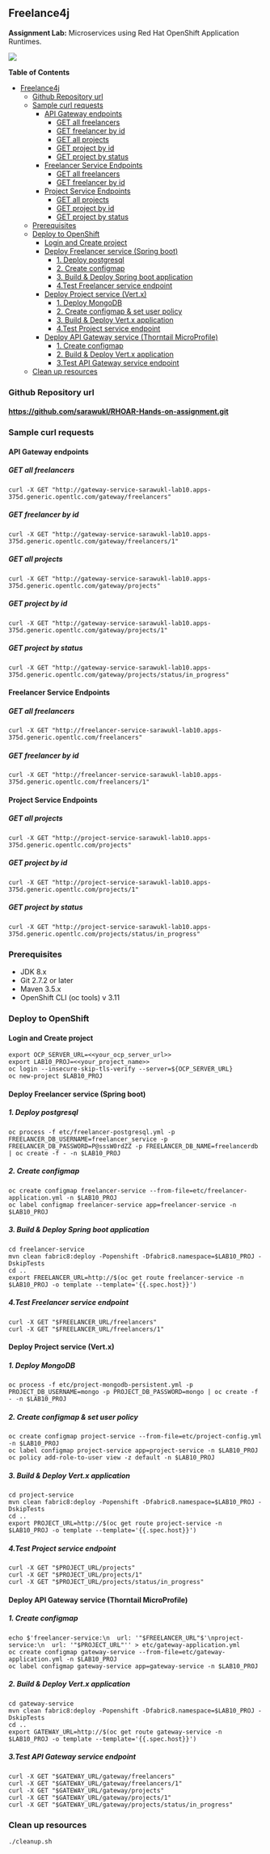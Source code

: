 

## Freelance4j

**Assignment Lab:** Microservices using Red Hat OpenShift Application Runtimes.

![](/diagram.jpg)

**Table of Contents**

- [Freelance4j](#freelance4j)
  * [Github Repository url](#github-repository-url)
  * [Sample curl requests](#sample-curl-requests)
    + [API Gateway endpoints](#api-gateway-endpoints)
      - [GET all freelancers](#get-all-freelancers)
      - [GET freelancer by id](#get-freelancer-by-id)
      - [GET all projects](#get-all-projects)
      - [GET project by id](#get-project-by-id)
      - [GET project by status](#get-project-by-status)
    + [Freelancer Service Endpoints](#freelancer-service-endpoints)
      - [GET all freelancers](#get-all-freelancers-1)
      - [GET freelancer by id](#get-freelancer-by-id-1)
    + [Project Service Endpoints](#project-service-endpoints)
      - [GET all projects](#get-all-projects-1)
      - [GET project by id](#get-project-by-id-1)
      - [GET project by status](#get-project-by-status-1)
  * [Prerequisites](#prerequisites)
  * [Deploy to OpenShift](#deploy-to-openshift)
    + [Login and Create project](#login-and-create-project)
    + [Deploy Freelancer service (Spring boot)](#deploy-freelancer-service--spring-boot-)
      - [1. Deploy postgresql](#1-deploy-postgresql)
      - [2. Create configmap](#2-create-configmap)
      - [3. Build & Deploy Spring boot application](#3-build---deploy-spring-boot-application)
      - [4.Test Freelancer service endpoint](#4test-freelancer-service-endpoint)
    + [Deploy Project service (Vert.x)](#deploy-project-service--vertx-)
      - [1. Deploy MongoDB](#1-deploy-mongodb)
      - [2. Create configmap & set user policy](#2-create-configmap---set-user-policy)
      - [3. Build & Deploy Vert.x application](#3-build---deploy-vertx-application)
      - [4.Test Project service endpoint](#4test-project-service-endpoint)
    + [Deploy API Gateway service (Thorntail MicroProfile)](#deploy-api-gateway-service--thorntail-microprofile-)
      - [1. Create configmap](#1-create-configmap)
      - [2. Build & Deploy Vert.x application](#2-build---deploy-vertx-application)
      - [3.Test API Gateway service endpoint](#3test-api-gateway-service-endpoint)
  * [Clean up resources](#clean-up-resources)

### Github Repository url
#### https://github.com/sarawukl/RHOAR-Hands-on-assignment.git

### Sample curl requests
#### API Gateway endpoints
##### GET all freelancers
```
curl -X GET "http://gateway-service-sarawukl-lab10.apps-375d.generic.opentlc.com/gateway/freelancers"
```
##### GET freelancer by id
```
curl -X GET "http://gateway-service-sarawukl-lab10.apps-375d.generic.opentlc.com/gateway/freelancers/1"
```
##### GET all projects
```
curl -X GET "http://gateway-service-sarawukl-lab10.apps-375d.generic.opentlc.com/gateway/projects"
```
##### GET project by id
```
curl -X GET "http://gateway-service-sarawukl-lab10.apps-375d.generic.opentlc.com/gateway/projects/1"
```
##### GET project by status
```
curl -X GET "http://gateway-service-sarawukl-lab10.apps-375d.generic.opentlc.com/gateway/projects/status/in_progress"
```
#### Freelancer Service Endpoints
##### GET all freelancers
```
curl -X GET "http://freelancer-service-sarawukl-lab10.apps-375d.generic.opentlc.com/freelancers"
```
##### GET freelancer by id
```
curl -X GET "http://freelancer-service-sarawukl-lab10.apps-375d.generic.opentlc.com/freelancers/1"
```
#### Project Service Endpoints
##### GET all projects
```
curl -X GET "http://project-service-sarawukl-lab10.apps-375d.generic.opentlc.com/projects"
```
##### GET project by id
```
curl -X GET "http://project-service-sarawukl-lab10.apps-375d.generic.opentlc.com/projects/1"
```
##### GET project by status
```
curl -X GET "http://project-service-sarawukl-lab10.apps-375d.generic.opentlc.com/projects/status/in_progress"
```

### Prerequisites
- JDK 8.x
- Git 2.7.2 or later
- Maven 3.5.x
- OpenShift CLI (oc tools) v 3.11

### Deploy to OpenShift
#### Login and Create project
```
export OCP_SERVER_URL=<<your_ocp_server_url>>
export LAB10_PROJ=<<your_project_name>>
oc login --insecure-skip-tls-verify --server=${OCP_SERVER_URL}
oc new-project $LAB10_PROJ
```

#### Deploy Freelancer service (Spring boot)
##### 1. Deploy postgresql
```
oc process -f etc/freelancer-postgresql.yml -p FREELANCER_DB_USERNAME=freelancer_service -p FREELANCER_DB_PASSWORD=P@sssW0rdZZ -p FREELANCER_DB_NAME=freelancerdb | oc create -f - -n $LAB10_PROJ
```
##### 2. Create configmap
```
oc create configmap freelancer-service --from-file=etc/freelancer-application.yml -n $LAB10_PROJ
oc label configmap freelancer-service app=freelancer-service -n $LAB10_PROJ
```
##### 3. Build & Deploy Spring boot application
```
cd freelancer-service
mvn clean fabric8:deploy -Popenshift -Dfabric8.namespace=$LAB10_PROJ -DskipTests
cd ..
export FREELANCER_URL=http://$(oc get route freelancer-service -n $LAB10_PROJ -o template --template='{{.spec.host}}')
```
##### 4.Test Freelancer service endpoint
```
curl -X GET "$FREELANCER_URL/freelancers"
curl -X GET "$FREELANCER_URL/freelancers/1"
```

#### Deploy Project service (Vert.x)
##### 1. Deploy MongoDB
```
oc process -f etc/project-mongodb-persistent.yml -p PROJECT_DB_USERNAME=mongo -p PROJECT_DB_PASSWORD=mongo | oc create -f - -n $LAB10_PROJ
```
##### 2. Create configmap & set user policy
```
oc create configmap project-service --from-file=etc/project-config.yml -n $LAB10_PROJ
oc label configmap project-service app=project-service -n $LAB10_PROJ
oc policy add-role-to-user view -z default -n $LAB10_PROJ
```
##### 3. Build & Deploy Vert.x application
```
cd project-service
mvn clean fabric8:deploy -Popenshift -Dfabric8.namespace=$LAB10_PROJ -DskipTests
cd ..
export PROJECT_URL=http://$(oc get route project-service -n $LAB10_PROJ -o template --template='{{.spec.host}}')
```
##### 4.Test Project service endpoint
```
curl -X GET "$PROJECT_URL/projects"
curl -X GET "$PROJECT_URL/projects/1"
curl -X GET "$PROJECT_URL/projects/status/in_progress"
```

#### Deploy API Gateway service (Thorntail MicroProfile)
##### 1. Create configmap
```
echo $'freelancer-service:\n  url: '"$FREELANCER_URL"$'\nproject-service:\n  url: '"$PROJECT_URL"'' > etc/gateway-application.yml
oc create configmap gateway-service --from-file=etc/gateway-application.yml -n $LAB10_PROJ
oc label configmap gateway-service app=gateway-service -n $LAB10_PROJ
```
##### 2. Build & Deploy Vert.x application
```
cd gateway-service
mvn clean fabric8:deploy -Popenshift -Dfabric8.namespace=$LAB10_PROJ -DskipTests
cd ..
export GATEWAY_URL=http://$(oc get route gateway-service -n $LAB10_PROJ -o template --template='{{.spec.host}}')
```
##### 3.Test API Gateway service endpoint
```
curl -X GET "$GATEWAY_URL/gateway/freelancers"
curl -X GET "$GATEWAY_URL/gateway/freelancers/1"
curl -X GET "$GATEWAY_URL/gateway/projects"
curl -X GET "$GATEWAY_URL/gateway/projects/1"
curl -X GET "$GATEWAY_URL/gateway/projects/status/in_progress"
```

###  Clean up resources
```
./cleanup.sh
```

